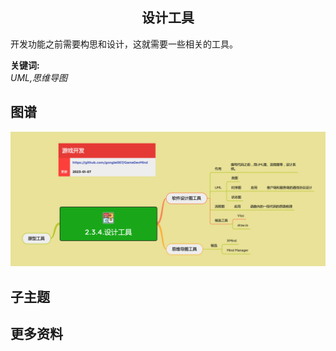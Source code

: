 <h2 align="center">设计工具</h2>
<p>
开发功能之前需要构思和设计，这就需要一些相关的工具。
</p>

**关键词:**<br/>
*UML,思维导图*

## 图谱
![图片加载中...](../exports/2.3.4.设计工具.png?raw=true)

## 子主题

## 更多资料